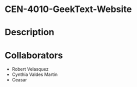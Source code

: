 # CEN-4010-GeekText-Website

# Description

# Collaborators
- Robert Velasquez
- Cynthia Valdes Martin
- Ceasar
